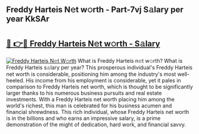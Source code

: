## Freddy Harteis N𝚎t w𝚘rth - Part-7vj S𝚊lary per year KkSAr

# <h2><a href="http://gc1cols.nevu.top/?p=Freddy+Harteis">🔗 👉🔴 Freddy Harteis N𝚎t w𝚘rth - S𝚊lary</a></h2>

[![Freddy Harteis N𝚎t W𝚘rth](https://i.imgur.com/Oavwk0R.jpeg)](http://gc1cols.nevu.top/?p=Freddy+Harteis)
What is Freddy Harteis n𝚎t w𝚘rth? What is Freddy Harteis s𝚊lary per year?
This prosperous individual's Freddy Harteis net worth is considerable, positioning him among the industry's most well-heeled. His income from his employment is considerable, yet it pales in comparison to Freddy Harteis net worth, which is thought to be significantly larger thanks to his numerous business pursuits and real estate investments. With a Freddy Harteis net worth placing him among the world's richest, this man is celebrated for his business acumen and financial shrewdness. This rich individual, whose Freddy Harteis net worth is in the billions and who earns an impressive salary, is a prime demonstration of the might of dedication, hard work, and financial savvy.
